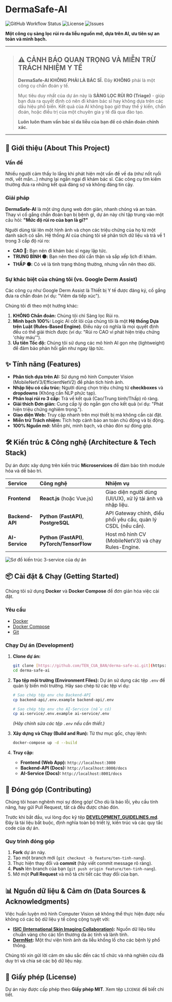 # DermaSafe-AI

![GitHub Workflow Status](https://img.shields.io/github/actions/workflow/status/TEN_CUA_BAN/derma-safe-ai/ci.yml)
![License](https://img.shields.io/github/license/TEN_CUA_BAN/derma-safe-ai)
![Issues](https://img.shields.io/github/issues/TEN_CUA_BAN/derma-safe-ai)

**Một công cụ sàng lọc rủi ro da liễu nguồn mở, dựa trên AI, ưu tiên sự an toàn và minh bạch.**

---

> ## ⚠️ CẢNH BÁO QUAN TRỌNG VÀ MIỄN TRỪ TRÁCH NHIỆM Y TẾ
>
> **DermaSafe-AI KHÔNG PHẢI LÀ BÁC SĨ.** Đây **KHÔNG** phải là một công cụ chẩn đoán y tế.
>
> Mục tiêu duy nhất của dự án này là **SÀNG LỌC RỦI RO (Triage)** - giúp bạn đưa ra quyết định có nên đi khám bác sĩ hay không dựa trên các dấu hiệu phổ biến. Kết quả của AI không bao giờ thay thế ý kiến, chẩn đoán, hoặc điều trị của một chuyên gia y tế đã qua đào tạo.
>
> **Luôn luôn tham vấn bác sĩ da liễu của bạn để có chẩn đoán chính xác.**

---

## 🚀 Giới thiệu (About This Project)

### Vấn đề
Nhiều người cảm thấy lo lắng khi phát hiện một vấn đề về da (như nốt ruồi mới, vết mẩn...) nhưng lại ngần ngại đi khám bác sĩ. Các công cụ tìm kiếm thường đưa ra những kết quả đáng sợ và không đáng tin cậy.

### Giải pháp
**DermaSafe-AI** là một ứng dụng web đơn giản, nhanh chóng và an toàn. Thay vì cố gắng chẩn đoán bạn bị bệnh gì, dự án này chỉ tập trung vào một câu hỏi: **"Mức độ rủi ro của bạn là gì?"**

Người dùng tải lên một hình ảnh và chọn các triệu chứng của họ từ một danh sách có sẵn. Hệ thống AI của chúng tôi sẽ phân tích dữ liệu và trả về 1 trong 3 cấp độ rủi ro:

* **CAO 🔴:** Bạn nên đi khám bác sĩ ngay lập tức.
* **TRUNG BÌNH 🟡:** Bạn nên theo dõi cẩn thận và sắp xếp lịch đi khám.
* **THẤP 🟢:** Có vẻ là tình trạng thông thường, nhưng vẫn nên theo dõi.

### Sự khác biệt của chúng tôi (vs. Google Derm Assist)

Các công cụ như Google Derm Assist là Thiết bị Y tế được đăng ký, cố gắng đưa ra chẩn đoán (ví dụ: "Viêm da tiếp xúc").

Chúng tôi đi theo một hướng khác:
1.  **KHÔNG Chẩn đoán:** Chúng tôi chỉ Sàng lọc Rủi ro.
2.  **Minh bạch 100%:** Logic AI cốt lõi của chúng tôi là một **Hệ thống Dựa trên Luật (Rules-Based Engine)**. Điều này có nghĩa là mọi quyết định đều có thể giải thích được (ví dụ: "Rủi ro CAO vì phát hiện triệu chứng 'chảy máu'").
3.  **Ưu tiên Tốc độ:** Chúng tôi sử dụng các mô hình AI gọn nhẹ (lightweight) để đảm bảo phản hồi gần như ngay lập tức.

## ✨ Tính năng (Features)

* **Phân tích dựa trên AI:** Sử dụng mô hình Computer Vision (MobileNetV3/EfficientNetV2) để phân tích hình ảnh.
* **Nhập liệu có cấu trúc:** Người dùng chọn triệu chứng từ **checkboxes** và **dropdowns** (Không cần NLP phức tạp).
* **Phân loại rủi ro 3 cấp:** Trả về kết quả (Cao/Trung bình/Thấp) rõ ràng.
* **Giải thích Đơn giản:** Cung cấp lý do ngắn gọn cho kết quả (ví dụ: "Phát hiện triệu chứng nghiêm trọng.").
* **Giao diện Web:** Truy cập nhanh trên mọi thiết bị mà không cần cài đặt.
* **Miễn trừ Trách nhiệm:** Tích hợp cảnh báo an toàn chủ động và bị động.
* **100% Nguồn mở:** Miễn phí, minh bạch, và chào đón sự đóng góp.

## 🛠️ Kiến trúc & Công nghệ (Architecture & Tech Stack)

Dự án được xây dựng trên kiến trúc **Microservices** để đảm bảo tính module hóa và dễ bảo trì.

| Service | Công nghệ | Nhiệm vụ |
| :--- | :--- | :--- |
| **Frontend** | **React.js** (hoặc Vue.js) | Giao diện người dùng (UI/UX), xử lý tải ảnh và nhập liệu. |
| **Backend-API** | **Python (FastAPI)**, **PostgreSQL** | API Gateway chính, điều phối yêu cầu, quản lý CSDL (nếu cần). |
| **AI-Service** | **Python (FastAPI)**, **PyTorch/TensorFlow** | Host mô hình CV (MobileNetV3) và chạy Rules-Engine. |

![Sơ đồ kiến trúc 3-service của dự án](docs/images/architecture_diagram.png)

## 📦 Cài đặt & Chạy (Getting Started)

Chúng tôi sử dụng **Docker** và **Docker Compose** để đơn giản hóa việc cài đặt.

### Yêu cầu
* [Docker](https://www.docker.com/get-started)
* [Docker Compose](https://docs.docker.com/compose/install/)
* [Git](https://git-scm.com/)

### Chạy Dự án (Development)

1.  **Clone dự án:**
    ```bash
    git clone [https://github.com/TEN_CUA_BAN/derma-safe-ai.git](https://github.com/TEN_CUA_BAN/derma-safe-ai.git)
    cd derma-safe-ai
    ```

2.  **Tạo tệp môi trường (Environment Files):**
    Dự án sử dụng các tệp `.env` để quản lý biến môi trường. Hãy sao chép từ các tệp ví dụ:

    ```bash
    # Sao chép tệp env cho Backend-API
    cp backend-api/.env.example backend-api/.env

    # Sao chép tệp env cho AI-Service (nếu có)
    cp ai-service/.env.example ai-service/.env
    ```
    *(Hãy chỉnh sửa các tệp `.env` nếu cần thiết.)*

3.  **Xây dựng và Chạy (Build and Run):**
    Từ thư mục gốc, chạy lệnh:
    ```bash
    docker-compose up -d --build
    ```

4.  **Truy cập:**
    * **Frontend (Web App):** `http://localhost:3000`
    * **Backend-API (Docs):** `http://localhost:8000/docs`
    * **AI-Service (Docs):** `http://localhost:8001/docs`

## 🤝 Đóng góp (Contributing)

Chúng tôi hoan nghênh mọi sự đóng góp! Cho dù là báo lỗi, yêu cầu tính năng, hay gửi Pull Request, tất cả đều được chào đón.

Trước khi bắt đầu, vui lòng đọc kỹ tệp **[DEVELOPMENT_GUIDELINES.md](DEVELOPMENT_GUIDELINES.md)**.
Đây là tài liệu bắt buộc, định nghĩa toàn bộ triết lý, kiến trúc và các quy tắc code của dự án.

### Quy trình đóng góp
1.  **Fork** dự án này.
2.  Tạo một branch mới (`git checkout -b feature/ten-tinh-nang`).
3.  Thực hiện thay đổi và **commit** (hãy viết commit message rõ ràng).
4.  **Push** lên branch của bạn (`git push origin feature/ten-tinh-nang`).
5.  Mở một **Pull Request** và mô tả chi tiết các thay đổi của bạn.

## 📊 Nguồn dữ liệu & Cảm ơn (Data Sources & Acknowledgments)

Việc huấn luyện mô hình Computer Vision sẽ không thể thực hiện được nếu không có các bộ dữ liệu y tế công cộng tuyệt vời:

* **[ISIC (International Skin Imaging Collaboration)](https://www.isic-archive.com/):** Nguồn dữ liệu tiêu chuẩn vàng cho các tổn thương da ác tính và lành tính.
* **[DermNet](https://dermnetnz.org/):** Một thư viện hình ảnh da liễu khổng lồ cho các bệnh lý phổ thông.

Chúng tôi xin gửi lời cảm ơn sâu sắc đến các tổ chức và nhà nghiên cứu đã duy trì và chia sẻ các bộ dữ liệu này.

## 📄 Giấy phép (License)

Dự án này được cấp phép theo **Giấy phép MIT**. Xem tệp `LICENSE` để biết chi tiết.